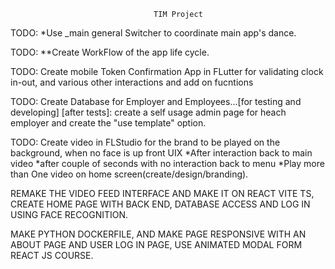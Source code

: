                                     TIM Project

TODO: \*Use \_main general Switcher to coordinate main app's dance.

TODO: \*\*Create WorkFlow of the app life cycle.

TODO: Create mobile Token Confirmation App in FLutter for validating clock in-out,
and various other interactions and add on fucntions

TODO: Create Database for Employer and Employees...[for testing and developing]
[after tests]: create a self usage admin page for heach employer and create the "use template" option.

TODO: Create video in FLStudio for the brand to be played on the background,
when no face is up front UIX
*After interaction back to main video
*after couple of seconds with no interaction back to menu
\*Play more than One video on home screen(create/design/branding).

REMAKE THE VIDEO FEED INTERFACE AND MAKE IT ON REACT VITE TS, CREATE HOME PAGE WITH BACK END, DATABASE ACCESS AND LOG IN USING FACE RECOGNITION.

MAKE PYTHON DOCKERFILE, AND MAKE PAGE RESPONSIVE WITH AN ABOUT PAGE AND USER LOG IN PAGE, USE ANIMATED MODAL FORM REACT JS COURSE.
